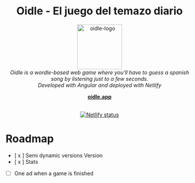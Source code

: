<h1 align="center">Oidle - El juego del temazo diario</h1>
<p align="center">
  <img src="https://oidle.app/assets/logo.svg" alt="oidle-logo" width="120px" height="120px"/>
  <br>
  <i>Oidle is a wordle-based web game where you'll have to guess a spanish song by listening just to a few seconds.<br>Developed with Angular and deployed with Netlify</i>
  <br>  
</p>

<p align="center">
  <a href="https://oidle.app"><strong>oidle.app</strong></a>
  <br>
  <br>
</p>
<p align="center">
   <a href="https://app.netlify.com/sites/oidle/deploys">
    <img src="https://api.netlify.com/api/v1/badges/71b37ac5-f469-41b3-80a4-8cc3686af6cc/deploy-status" alt="Netlify status" />
   </a>
</p>




# Roadmap

- [ x ] Semi dynamic versions Version 
- [ x ] Stats
- [ ] One ad when a game is finished